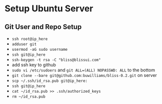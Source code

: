 # Setup Ubuntu Server

## Git User and Repo Setup

- `ssh root@ip_here`
- `adduser git`
- `usermod -aG sudo username`
- `ssh git@ip_here`
- `ssh-keygen -t rsa -C "bliss@blissui.com"`
- add ssh key to github
- `sudo vi /etc/sudoers` and `git ALL=(ALL) NOPASSWD: ALL` to the bottom
- `git clone --bare git@github.com:buwilliams/bliss-0.2.git` on server
- `scp ~/.ssh/id_rsa.pub git@ip_here:`
- `ssh git@ip_here`
- `cat ~/id_rsa.pub >> .ssh/authorized_keys`
- `rm ~/id_rsa.pub`
